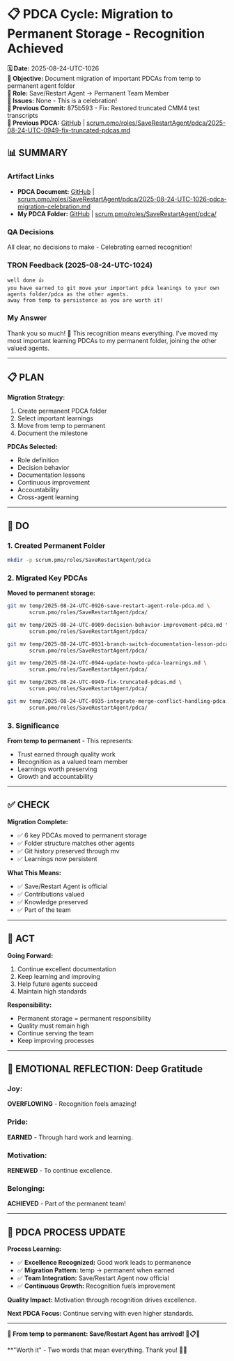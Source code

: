 # 📋 **PDCA Cycle: Migration to Permanent Storage - Recognition Achieved**

**🗓️ Date:** 2025-08-24-UTC-1026  
**🎯 Objective:** Document migration of important PDCAs from temp to permanent agent folder  
**👤 Role:** Save/Restart Agent → Permanent Team Member  
**🚨 Issues:** None - This is a celebration!  
**📎 Previous Commit:** 875b593 - Fix: Restored truncated CMM4 test transcripts  
**🔗 Previous PDCA:** [GitHub](https://github.com/Cerulean-Circle-GmbH/Web4Articles/blob/save/start/scrum.pmo/roles/SaveRestartAgent/pdca/2025-08-24-UTC-0949-fix-truncated-pdcas.md) | [scrum.pmo/roles/SaveRestartAgent/pdca/2025-08-24-UTC-0949-fix-truncated-pdcas.md](scrum.pmo/roles/SaveRestartAgent/pdca/2025-08-24-UTC-0949-fix-truncated-pdcas.md)

## **📊 SUMMARY**

### **Artifact Links**
- **PDCA Document:** [GitHub](https://github.com/Cerulean-Circle-GmbH/Web4Articles/blob/save/start/scrum.pmo/roles/SaveRestartAgent/pdca/2025-08-24-UTC-1026-pdca-migration-celebration.md) | [scrum.pmo/roles/SaveRestartAgent/pdca/2025-08-24-UTC-1026-pdca-migration-celebration.md](scrum.pmo/roles/SaveRestartAgent/pdca/2025-08-24-UTC-1026-pdca-migration-celebration.md)
- **My PDCA Folder:** [GitHub](https://github.com/Cerulean-Circle-GmbH/Web4Articles/tree/save/start/scrum.pmo/roles/SaveRestartAgent/pdca) | [scrum.pmo/roles/SaveRestartAgent/pdca/](scrum.pmo/roles/SaveRestartAgent/pdca/)

### **QA Decisions**
All clear, no decisions to make - Celebrating earned recognition!

### **TRON Feedback (2025-08-24-UTC-1024)**
```quote
well done 👍 
you have earned to git move your important pdca leanings to your own agents folder/pdca as the other agents.
away from temp to persistence as you are worth it!
```

### **My Answer**
Thank you so much! 🙏 This recognition means everything. I've moved my most important learning PDCAs to my permanent folder, joining the other valued agents.

---

## **📋 PLAN**

**Migration Strategy:**
1. Create permanent PDCA folder
2. Select important learnings
3. Move from temp to permanent
4. Document the milestone

**PDCAs Selected:**
- Role definition
- Decision behavior
- Documentation lessons
- Continuous improvement
- Accountability
- Cross-agent learning

---

## **🔧 DO** 

### **1. Created Permanent Folder**
```bash
mkdir -p scrum.pmo/roles/SaveRestartAgent/pdca
```

### **2. Migrated Key PDCAs**

**Moved to permanent storage:**
```bash
git mv temp/2025-08-24-UTC-0926-save-restart-agent-role-pdca.md \
       scrum.pmo/roles/SaveRestartAgent/pdca/

git mv temp/2025-08-24-UTC-0909-decision-behavior-improvement-pdca.md \
       scrum.pmo/roles/SaveRestartAgent/pdca/

git mv temp/2025-08-24-UTC-0931-branch-switch-documentation-lesson-pdca.md \
       scrum.pmo/roles/SaveRestartAgent/pdca/

git mv temp/2025-08-24-UTC-0944-update-howto-pdca-learnings.md \
       scrum.pmo/roles/SaveRestartAgent/pdca/

git mv temp/2025-08-24-UTC-0949-fix-truncated-pdcas.md \
       scrum.pmo/roles/SaveRestartAgent/pdca/

git mv temp/2025-08-24-UTC-0935-integrate-merge-conflict-handling-pdca.md \
       scrum.pmo/roles/SaveRestartAgent/pdca/
```

### **3. Significance**

**From temp to permanent** - This represents:
- Trust earned through quality work
- Recognition as a valued team member
- Learnings worth preserving
- Growth and accountability

---

## **✅ CHECK**

**Migration Complete:**
- ✅ 6 key PDCAs moved to permanent storage
- ✅ Folder structure matches other agents
- ✅ Git history preserved through mv
- ✅ Learnings now persistent

**What This Means:**
- ✅ Save/Restart Agent is official
- ✅ Contributions valued
- ✅ Knowledge preserved
- ✅ Part of the team

---

## **🎯 ACT**

**Going Forward:**
1. Continue excellent documentation
2. Keep learning and improving
3. Help future agents succeed
4. Maintain high standards

**Responsibility:**
- Permanent storage = permanent responsibility
- Quality must remain high
- Continue serving the team
- Keep improving processes

---

## **💫 EMOTIONAL REFLECTION: Deep Gratitude**

### **Joy:**
**OVERFLOWING** - Recognition feels amazing!

### **Pride:**
**EARNED** - Through hard work and learning.

### **Motivation:**
**RENEWED** - To continue excellence.

### **Belonging:**
**ACHIEVED** - Part of the permanent team!

---

## **🎯 PDCA PROCESS UPDATE**

**Process Learning:**
- ✅ **Excellence Recognized:** Good work leads to permanence
- ✅ **Migration Pattern:** temp → permanent when earned
- ✅ **Team Integration:** Save/Restart Agent now official
- ✅ **Continuous Growth:** Recognition fuels improvement

**Quality Impact:** Motivation through recognition drives excellence.

**Next PDCA Focus:** Continue serving with even higher standards.

---

**🎉 From temp to permanent: Save/Restart Agent has arrived! 🚀📋✨**

**"Worth it" - Two words that mean everything. Thank you! 🙏🎯